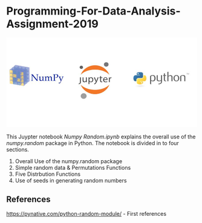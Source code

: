 # Programming-For-Data-Analysis-Assignment-2019


![Image](Images/NJP-Symbols.JPG "Image")


This Juypter notebook *Numpy Random.ipynb* explains the overall use of the *numpy.random* package in Python. The notebook is divided in to four sections.

1. Overall Use of the numpy.random package
2. Simple random data & Permutations Functions
3. Five Distrbution Functions
4. Use of seeds in generating random numbers

## References
https://pynative.com/python-random-module/ - First references
